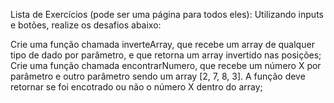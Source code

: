 Lista de Exercícios (pode ser uma página para todos eles):
Utilizando inputs e botões, realize os desafios abaixo:

Crie uma função chamada inverteArray, que recebe um array de qualquer tipo de dado por parâmetro, e que retorna um array invertido nas posições;
Crie uma função chamada encontrarNumero, que recebe um número X por parâmetro e outro parâmetro sendo um array [2, 7, 8, 3]. A função deve retornar se foi encotrado ou não o número X dentro do array;
